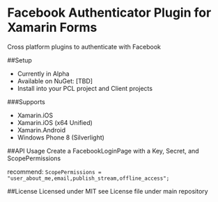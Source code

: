 # Facebook Authenticator Plugin for Xamarin Forms
Cross platform plugins to authenticate with Facebook 


##Setup
- Currently in Alpha
- Available on NuGet: [TBD]
- Install into your PCL project and Client projects

###Supports
- Xamarin.iOS
- Xamarin.iOS (x64 Unified)
- Xamarin.Android
- Windows Phone 8 (Silverlight)

##API Usage
Create a FacebookLoginPage with a Key, Secret, and ScopePermissions

recommend: `ScopePermissions = "user_about_me,email,publish_stream,offline_access";`

##License
Licensed under MIT see License file under main repository
